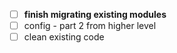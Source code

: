 - [ ] **finish migrating existing modules**
- [ ] config - part 2 from higher level
- [ ] clean existing code 